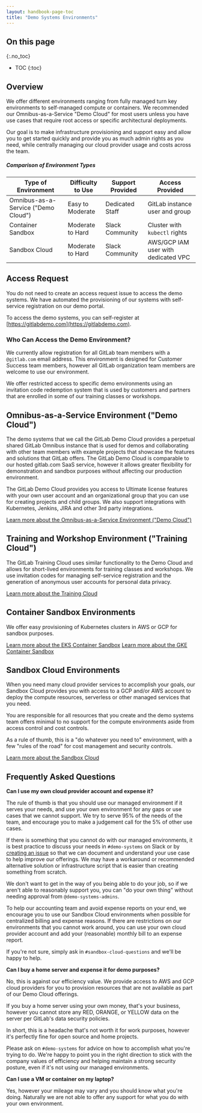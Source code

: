 ```yaml
---
layout: handbook-page-toc
title: "Demo Systems Environments"
---
```


## On this page
{:.no_toc}

- TOC
{:toc}

## Overview

We offer different environments ranging from fully managed turn key environments to self-managed compute or containers. We recommended our Omnibus-as-a-Service "Demo Cloud" for most users unless you have use cases that require root access or specific architectural deployments.

Our goal is to make infrastructure provisioning and support easy and allow you to get started quickly and provide you as much admin rights as you need, while centrally managing our cloud provider usage and costs across the team.

##### Comparison of Environment Types

| Type of Environment                   | Difficulty to Use | Support Provided | Access Provided                     |
|---------------------------------------|-------------------|------------------|-------------------------------------|
| Omnibus-as-a-Service ("Demo Cloud")   | Easy to Moderate  | Dedicated Staff  | GitLab instance user and group      |
| Container Sandbox                     | Moderate to Hard  | Slack Community  | Cluster with `kubectl` rights       |
| Sandbox Cloud                         | Moderate to Hard  | Slack Community  | AWS/GCP IAM user with dedicated VPC |

## Access Request

You do not need to create an access request issue to access the demo systems. We have automated the provisioning of our systems with self-service registration on our demo portal.

To access the demo systems, you can self-register at [https://gitlabdemo.com](https://gitlabdemo.com).

### Who Can Access the Demo Environment?

We currently allow registration for all GitLab team members with a `@gitlab.com` email address. This environment is designed for Customer Success team members, however all GitLab organization team members are welcome to use our environment.

We offer restricted access to specific demo environments using an invitation code redemption system that is used by customers and partners that are enrolled in some of our training classes or workshops.

## Omnibus-as-a-Service Environment ("Demo Cloud")

The demo systems that we call the GitLab Demo Cloud provides a perpetual shared GitLab Omnibus instance that is used for demos and collaborating with other team members with example projects that showcase the features and solutions that GitLab offers. The GitLab Demo Cloud is comparable to our hosted gitlab.com SaaS service, however it allows greater flexibility for demonstration and sandbox purposes without affecting our production environment.

The GitLab Demo Cloud provides you access to Ultimate license features with your own user account and an organizational group that you can use for creating projects and child groups. We also support integrations with Kubernetes, Jenkins, JIRA and other 3rd party integrations.

[Learn more about the Omnibus-as-a-Service Environment ("Demo Cloud")](/handbook/customer-success/demo-systems/environments/demo-cloud/)

## Training and Workshop Environment ("Training Cloud")

The GitLab Training Cloud uses similar functionality to the Demo Cloud and allows for short-lived environments for training classes and workshops. We use invitation codes for managing self-service registration and the generation of anonymous user accounts for personal data privacy.

[Learn more about the Training Cloud](/handbook/customer-success/demo-systems/environments/training-cloud/)

## Container Sandbox Environments

We offer easy provisioning of Kubernetes clusters in AWS or GCP for sandbox purposes.

[Learn more about the EKS Container Sandbox](/handbook/customer-success/demo-systems/environments/container/eks)
[Learn more about the GKE Container Sandbox](/handbook/customer-success/demo-systems/environments/container/gke)

## Sandbox Cloud Environments

When you need many cloud provider services to accomplish your goals, our Sandbox Cloud provides you with access to a GCP and/or AWS account to deploy the compute resources, serverless or other managed services that you need.

You are responsible for all resources that you create and the demo systems team offers minimal to no support for the compute environments aside from access control and cost controls.

As a rule of thumb, this is a "do whatever you need to" environment, with a few "rules of the road" for cost management and security controls.

[Learn more about the Sandbox Cloud](/handbook/infrastructure-standards/realms/sandbox/) 

## Frequently Asked Questions

**Can I use my own cloud provider account and expense it?**

The rule of thumb is that you should use our managed environment if it serves your needs, and use your own environment for any gaps or use cases that we cannot support. We try to serve 95% of the needs of the team, and encourage you to make a judgement call for the 5% of other use cases.

If there is something that you cannot do with our managed environments, it is best practice to discuss your needs in `#demo-systems` on Slack or by [creating an issue](https://gitlab.com/gitlab-com/sandbox-cloud/issue-tracking/-/issues) so that we can document and understand your use case to help improve our offerings. We may have a workaround or recommended alternative solution or infrastructure script that is easier than creating something from scratch.

We don't want to get in the way of you being able to do your job, so if we aren't able to reasonably support you, you can "do your own thing" without needing approval from `@demo-systems-admins`.

To help our accounting team and avoid expense reports on your end, we encourage you to use our Sandbox Cloud environments when possible for centralized billing and expense reasons. If there are restrictions on our environments that you cannot work around, you can use your own cloud provider account and add your (reasonable) monthly bill to an expense report.

If you're not sure, simply ask in `#sandbox-cloud-questions` and we'll be happy to help.

**Can I buy a home server and expense it for demo purposes?**

No, this is against our efficiency value. We provide access to AWS and GCP cloud providers for you to provision resources that are not available as part of our Demo Cloud offerings.

If you buy a home server using your own money, that's your business, however you cannot store any RED, ORANGE, or YELLOW data on the server per GitLab's data security policies.

In short, this is a headache that's not worth it for work purposes, however it's perfectly fine for open source and home projects.

Please ask on `#demo-systems` for advice on how to accomplish what you're trying to do. We're happy to point you in the right direction to stick with the company values of efficiency and helping maintain a strong security posture, even if it's not using our managed environments.

**Can I use a VM or container on my laptop?**

Yes, however your mileage may vary and you should know what you're doing. Naturally we are not able to offer any support for what you do with your own environment.
